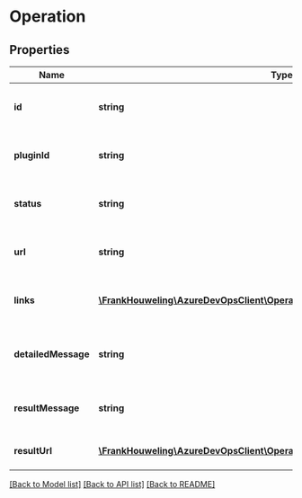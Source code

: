 # Operation

## Properties
Name | Type | Description | Notes
------------ | ------------- | ------------- | -------------
**id** | **string** | Unique identifier for the operation. | [optional] 
**pluginId** | **string** | Unique identifier for the plugin. | [optional] 
**status** | **string** | The current status of the operation. | [optional] 
**url** | **string** | URL to get the full operation object. | [optional] 
**links** | [**\FrankHouweling\AzureDevOpsClient\Operations\Model\ReferenceLinks**](ReferenceLinks.md) | Links to other related objects. | [optional] 
**detailedMessage** | **string** | Detailed messaged about the status of an operation. | [optional] 
**resultMessage** | **string** | Result message for an operation. | [optional] 
**resultUrl** | [**\FrankHouweling\AzureDevOpsClient\Operations\Model\OperationResultReference**](OperationResultReference.md) | URL to the operation result. | [optional] 

[[Back to Model list]](../README.md#documentation-for-models) [[Back to API list]](../README.md#documentation-for-api-endpoints) [[Back to README]](../README.md)


